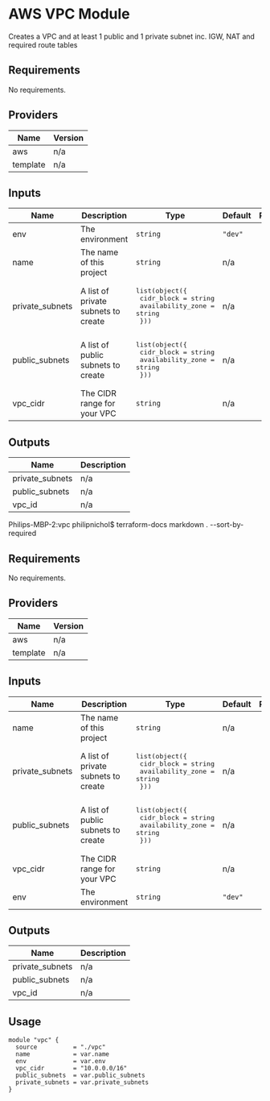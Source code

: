 # AWS VPC Module

Creates a VPC and at least 1 public and 1 private subnet inc. IGW, NAT and required route tables

## Requirements

No requirements.

## Providers

| Name | Version |
|------|---------|
| aws | n/a |
| template | n/a |

## Inputs

| Name | Description | Type | Default | Required |
|------|-------------|------|---------|:--------:|
| env | The environment | `string` | `"dev"` | no |
| name | The name of this project | `string` | n/a | yes |
| private\_subnets | A list of private subnets to create | <pre>list(object({<br>    cidr_block        = string<br>    availability_zone = string<br>  }))</pre> | n/a | yes |
| public\_subnets | A list of public subnets to create | <pre>list(object({<br>    cidr_block        = string<br>    availability_zone = string<br>  }))</pre> | n/a | yes |
| vpc\_cidr | The CIDR range for your VPC | `string` | n/a | yes |

## Outputs

| Name | Description |
|------|-------------|
| private\_subnets | n/a |
| public\_subnets | n/a |
| vpc\_id | n/a |

Philips-MBP-2:vpc philipnichol$ terraform-docs markdown . --sort-by-required
## Requirements

No requirements.

## Providers

| Name | Version |
|------|---------|
| aws | n/a |
| template | n/a |

## Inputs

| Name | Description | Type | Default | Required |
|------|-------------|------|---------|:--------:|
| name | The name of this project | `string` | n/a | yes |
| private\_subnets | A list of private subnets to create | <pre>list(object({<br>    cidr_block        = string<br>    availability_zone = string<br>  }))</pre> | n/a | yes |
| public\_subnets | A list of public subnets to create | <pre>list(object({<br>    cidr_block        = string<br>    availability_zone = string<br>  }))</pre> | n/a | yes |
| vpc\_cidr | The CIDR range for your VPC | `string` | n/a | yes |
| env | The environment | `string` | `"dev"` | no |

## Outputs

| Name | Description |
|------|-------------|
| private\_subnets | n/a |
| public\_subnets | n/a |
| vpc\_id | n/a |

## Usage

```shell
module "vpc" {
  source          = "./vpc"
  name            = var.name
  env             = var.env
  vpc_cidr        = "10.0.0.0/16"
  public_subnets  = var.public_subnets
  private_subnets = var.private_subnets
}
```
